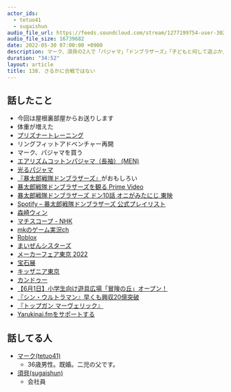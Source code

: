 ```yaml
---
actor_ids:
  - tetuo41
  - sugaishun
audio_file_url: https://feeds.soundcloud.com/stream/1277199754-user-302747142-yarukinai-138-2022-05-30.mp3
audio_file_size: 16739682
date: 2022-05-30 07:00:00 +0900
description: マーク、須貝の2人で「パジャマ」「ドンブラザーズ」「子どもと何して遊ぶか」について話しました。
duration: "34:52"
layout: article
title: 138. さるかに合戦ではない
---
```


## 話したこと
- 今回は屋根裏部屋からお送りします
- 体重が増えた
- [プリズナートレーニング](https://www.amazon.co.jp/dp/B0746H85JW/)
- リングフィットアドベンチャー再開
- マーク、パジャマを買う
- [エアリズムコットンパジャマ（長袖） (MEN) ](https://www.uniqlo.com/jp/ja/products/E439593-000/00?colorDisplayCode=69&sizeDisplayCode=004)
- [光るパジャマ](https://p-bandai.jp/apparel/hikarucp/)
- [『暴太郎戦隊ドンブラザーズ』](https://www.tv-asahi.co.jp/donbro/)がおもしろい
- [暴太郎戦隊ドンブラザーズを観る Prime Video](https://www.amazon.co.jp/dp/B09TV9BY4G)
- [暴太郎戦隊ドンブラザーズ ドン10話 オニがみたにじ 東映](https://www.toei.co.jp/tv/donbrothers/story/1228862_3246.html)
- [Spotify – 暴太郎戦隊ドンブラザーズ 公式プレイリスト](https://open.spotify.com/playlist/2iQpQEDWNSE8Whc5r2hplV)
- [森崎ウィン](https://ja.wikipedia.org/wiki/%E6%A3%AE%E5%B4%8E%E3%82%A6%E3%82%A3%E3%83%B3)
- [マチスコープ - NHK](https://www.nhk.jp/p/ts/9QX278JM7M/)
- [mkのゲーム実況ch](https://www.youtube.com/channel/UC3zvpj9UofluXwD33vAkTDw)
- [Roblox](https://ja.wikipedia.org/wiki/Roblox)
- [まいぜんシスターズ](https://www.youtube.com/c/maizen)
- [メーカーフェア東京 2022](https://makezine.jp/event/mft2022/)
- [宝石展](https://hoseki-ten.jp/)
- [キッザニア東京](https://www.kidzania.jp/tokyo/top)
- [カンドゥー](https://www.kandu.co.jp/)
- [【6月1日】小学生向け遊具広場「冒険の丘」オープン！](https://www.tokyo-park.or.jp/announcement/024/detail/48470.html)
- [『シン・ウルトラマン』早くも興収20億突破](https://www.cinematoday.jp/news/N0130263)
- [『トップガン マーヴェリック』](https://topgunmovie.jp/)
- [Yarukinai.fmをサポートする](https://note.com/tetuo41/circle)

## 話してる人
- [マーク(tetuo41)](https://twitter.com/tetuo41)
  - 36歳男性。既婚。二児の父です。
- [須貝(sugaishun)](https://twitter.com/sugaishun)
  - 会社員
